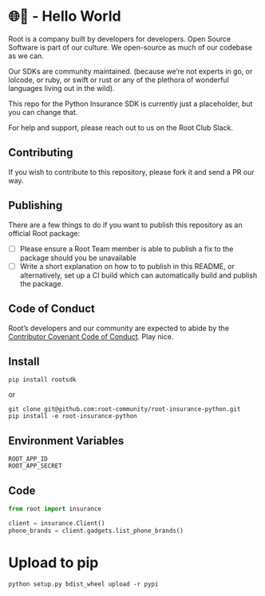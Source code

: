 # 🌐👋 - Hello World  

Root is a company built by developers for developers. Open Source Software is part of our culture. We open-source as much of our codebase as we can.

Our SDKs are community maintained. (because we’re not experts in go, or lolcode, or ruby, or swift or rust or any of the plethora of wonderful languages living out in the wild).

This repo for the Python Insurance SDK is currently just a placeholder, but you can change that.


For help and support, please reach out to us on the Root Club Slack.

## Contributing
If you wish to contribute to this repository, please fork it and send a PR our way.

## Publishing

There are a few things to do if you want to publish this repository as an official Root package:

- [ ] Please ensure a Root Team member is able to publish a fix to the package should you be unavailable
- [ ] Write a short explanation on how to to publish in this README, or alternatively, set up a CI build which can automatically build and publish the package. 

## Code of Conduct
Root’s developers and our community are expected to abide by the [Contributor Covenant Code of Conduct](https://github.com/root-community/root-insurance-go/tree/master/CODE_OF_CONDUCT.md). Play nice.

## Install
```
pip install rootsdk
```
or
```
git clone git@github.com:root-community/root-insurance-python.git
pip install -e root-insurance-python
```

## Environment Variables
```
ROOT_APP_ID
ROOT_APP_SECRET
```

## Code

```python
from root import insurance

client = insurance.Client()
phone_brands = client.gadgets.list_phone_brands()

```

# Upload to pip
```
python setup.py bdist_wheel upload -r pypi
```